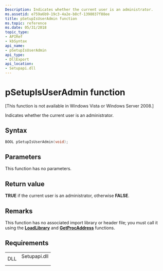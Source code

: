 ```yaml
---
Description: Indicates whether the current user is an administrator.
ms.assetid: e759a6b9-19c3-4a2e-b8cf-1398037f88ee
title: pSetupIsUserAdmin function
ms.topic: reference
ms.date: 05/31/2018
topic_type: 
- APIRef
- kbSyntax
api_name: 
- pSetupIsUserAdmin
api_type: 
- DllExport
api_location: 
- Setupapi.dll
---
```


# pSetupIsUserAdmin function

\[This function is not available in Windows Vista or Windows Server 2008.\]

Indicates whether the current user is an administrator.

## Syntax


```C++
BOOL pSetupIsUserAdmin(void);
```



## Parameters

This function has no parameters.

## Return value

**TRUE** if the current user is an administrator, otherwise **FALSE**.

## Remarks

This function has no associated import library or header file; you must call it using the [**LoadLibrary**](/windows/win32/api/libloaderapi/nf-libloaderapi-loadlibrarya) and [**GetProcAddress**](/windows/win32/api/libloaderapi/nf-libloaderapi-getprocaddress) functions.

## Requirements



|                |                                                                                         |
|----------------|-----------------------------------------------------------------------------------------|
| DLL<br/> | <dl> <dt>Setupapi.dll</dt> </dl> |



 

 